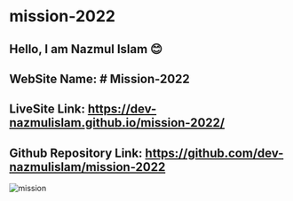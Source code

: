 # mission-2022
## Hello, I am Nazmul Islam 😊

## WebSite Name: # Mission-2022



## LiveSite Link: https://dev-nazmulislam.github.io/mission-2022/
## Github Repository Link: https://github.com/dev-nazmulislam/mission-2022

![mission](https://user-images.githubusercontent.com/97091081/148316188-c8d23441-099f-4f3f-b31a-159e8807cb80.png)



